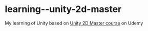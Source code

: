 # learning--unity-2d-master

My learning of Unity based on [Unity 2D Master course](https://www.udemy.com/course/unity2dmaster/) on Udemy


